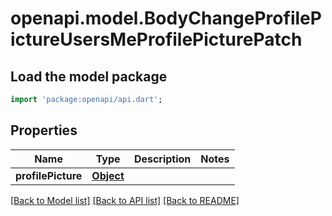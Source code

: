 # openapi.model.BodyChangeProfilePictureUsersMeProfilePicturePatch

## Load the model package
```dart
import 'package:openapi/api.dart';
```

## Properties
Name | Type | Description | Notes
------------ | ------------- | ------------- | -------------
**profilePicture** | [**Object**](.md) |  | 

[[Back to Model list]](../README.md#documentation-for-models) [[Back to API list]](../README.md#documentation-for-api-endpoints) [[Back to README]](../README.md)


